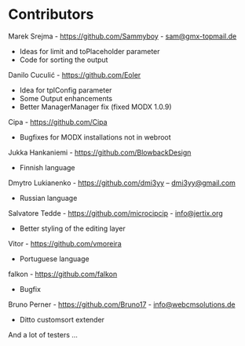 Contributors
================================================================================

Marek Srejma - https://github.com/Sammyboy - sam@gmx-topmail.de

- Ideas for limit and toPlaceholder parameter
- Code for sorting the output

Danilo Cuculić - https://github.com/Eoler

- Idea for tplConfig parameter
- Some Output enhancements
- Better ManagerManager fix (fixed MODX 1.0.9)

Cipa - https://github.com/Cipa

- Bugfixes for MODX installations not in webroot

Jukka Hankaniemi - https://github.com/BlowbackDesign

- Finnish language

Dmytro Lukianenko - https://github.com/dmi3yy – dmi3yy@gmail.com

- Russian language

Salvatore Tedde - https://github.com/microcipcip - info@jertix.org

- Better styling of the editing layer

Vitor - https://github.com/vmoreira

- Portuguese language

falkon - https://github.com/falkon

- Bugfix

Bruno Perner - https://github.com/Bruno17 - info@webcmsolutions.de

- Ditto customsort extender


And a lot of testers ...